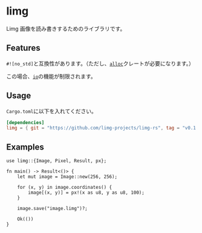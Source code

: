 # limg
Limg 画像を読み書きするためのライブラリです。

## Features
`#![no_std]`と互換性があります。（ただし、[`alloc`]クレートが必要になります。）

この場合、[`io`]の機能が制限されます。

[`alloc`]: https://doc.rust-lang.org/alloc/
[`io`]: https://doc.rust-lang.org/std/io/index.html

## Usage 
`Cargo.toml`に以下を入れてください。

```toml
[dependencies]
limg = { git = "https://github.com/limg-projects/limg-rs", tag = "v0.1.0" }
```

## Examples

```rust,no_run
use limg::{Image, Pixel, Result, px};

fn main() -> Result<()> {
    let mut image = Image::new(256, 256);

    for (x, y) in image.coordinates() {
        image[(x, y)] = px!(x as u8, y as u8, 100);
    }
    
    image.save("image.limg")?;

    Ok(())
}
```